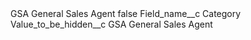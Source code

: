 <?xml version="1.0" encoding="UTF-8"?>
<CustomMetadata xmlns="http://soap.sforce.com/2006/04/metadata" xmlns:xsi="http://www.w3.org/2001/XMLSchema-instance" xmlns:xsd="http://www.w3.org/2001/XMLSchema">
    <label>GSA General Sales Agent</label>
    <protected>false</protected>
    <values>
        <field>Field_name__c</field>
        <value xsi:type="xsd:string">Category</value>
    </values>
    <values>
        <field>Value_to_be_hidden__c</field>
        <value xsi:type="xsd:string">GSA General Sales Agent</value>
    </values>
</CustomMetadata>
